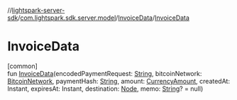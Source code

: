 //[lightspark-server-sdk](../../../index.md)/[com.lightspark.sdk.server.model](../index.md)/[InvoiceData](index.md)/[InvoiceData](-invoice-data.md)

# InvoiceData

[common]\
fun [InvoiceData](-invoice-data.md)(encodedPaymentRequest: [String](https://kotlinlang.org/api/latest/jvm/stdlib/kotlin/-string/index.html), bitcoinNetwork: [BitcoinNetwork](../-bitcoin-network/index.md), paymentHash: [String](https://kotlinlang.org/api/latest/jvm/stdlib/kotlin/-string/index.html), amount: [CurrencyAmount](../-currency-amount/index.md), createdAt: Instant, expiresAt: Instant, destination: [Node](../-node/index.md), memo: [String](https://kotlinlang.org/api/latest/jvm/stdlib/kotlin/-string/index.html)? = null)
